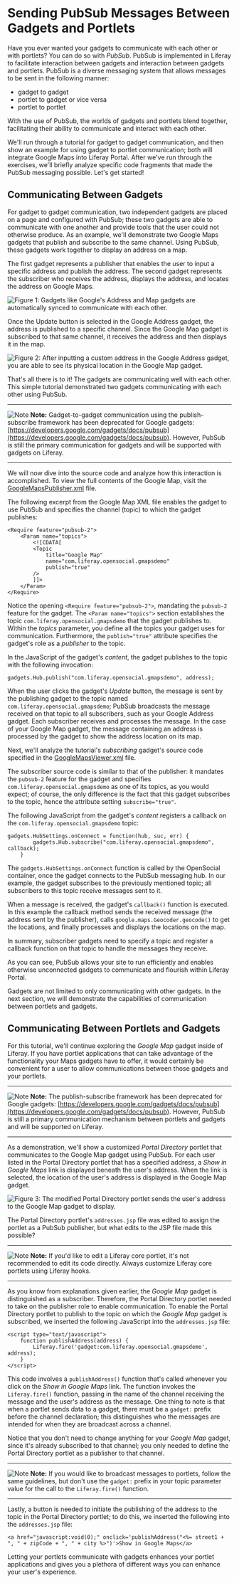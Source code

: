 # Sending PubSub Messages Between Gadgets and Portlets [](id=sending-pubsub-messages-between-gadgets-and-portlet-lp-6-2-develop-tutorial)

<!-- You can test the gadget-to-gadget tutorial using the following gadgets:
https://raw.github.com/dejuknow/opensocial-gadgets/master/GoogleMaps/GoogleMapsPublisher.xml
https://raw.github.com/dejuknow/opensocial-gadgets/master/GoogleMaps/GoogleMapsViewer.xml
-->

<!-- The Portal Directory hook required for the portlet-to-gadget tutorial is
available here:
https://github.com/liferay/liferay-docs/tree/master/develop/tutorials/code/opensoc/sending-pubsub-messages/portal-directory-hook
-->

Have you ever wanted your gadgets to communicate with each other or with
portlets? You can do so with *PubSub*. PubSub is implemented in Liferay to
facilitate interaction between gadgets and interaction between gadgets and
portlets. PubSub is a diverse messaging system that allows messages to be sent
in the following manner:

- gadget to gadget
- portlet to gadget or vice versa
- portlet to portlet

With the use of PubSub, the worlds of gadgets and portlets blend together,
facilitating their ability to communicate and interact with each other.

We'll run through a tutorial for gadget to gadget communication, and then show
an example for using gadget to portlet communication; both will integrate Google
Maps into Liferay Portal. After we've run through the exercises, we'll briefly
analyze specific code fragments that made the PubSub messaging possible. Let's
get started!

## Communicating Between Gadgets [](id=communicating-between-gadgets-lp-6-2-develop-tutorial)

For gadget to gadget communication, two independent gadgets are placed on a page
and configured with PubSub; these two gadgets are able to communicate with one
another and provide tools that the user could not otherwise produce. As an
example, we'll demonstrate two Google Maps gadgets that publish and subscribe to
the same channel. Using PubSub, these gadgets work together to display an
address on a map. 

<!-- Reference documentation that explains how to publish a gadget, either in
the OpenSocial learning path or additional tutorial. -Cody -->

The first gadget represents a publisher that enables the user to input a
specific address and publish the address. The second gadget represents the
subscriber who receives the address, displays the address, and locates the
address on Google Maps.

![Figure 1: Gadgets like Google's *Address* and *Map* gadgets are automatically synced to communicate with each other.](../../images/opensocial-25.png)

Once the Update button is selected in the Google Address gadget, the address is
published to a specific channel. Since the Google Map gadget is subscribed to
that same channel, it receives the address and then displays it in the map.

![Figure 2: After inputting a custom address in the Google Address gadget, you are able to see its physical location in the Google Map gadget.](../../images/opensocial-26.png)

That's all there is to it! The gadgets are communicating well with each other.
This simple tutorial demonstrated two gadgets communicating with each other
using PubSub. 

---

![Note](../../images/tip-pen-paper.png) **Note:** Gadget-to-gadget communication
using the publish-subscribe framework has been deprecated for Google gadgets:
[https://developers.google.com/gadgets/docs/pubsub](https://developers.google.com/gadgets/docs/pubsub).
However, PubSub is still the primary communication for gadgets and will be
supported with gadgets on Liferay.

---

We will now dive into the source code and analyze how this interaction is
accomplished. To view the full contents of the Google Map, visit the
[GoogleMapsPublisher.xml](https://raw.githubusercontent.com/dejuknow/opensocial-gadgets/master/GoogleMaps/GoogleMapsPublisher.xml)
file.

The following excerpt from the Google Map XML file enables the gadget to use
PubSub and specifies the channel (topic) to which the gadget publishes:

	<Require feature="pubsub-2">
		<Param name="topics">
			<![CDATA[ 
			<Topic
			    title="Google Map"
			    name="com.liferay.opensocial.gmapsdemo"
			    publish="true"
			/>
			]]>
		</Param>
	</Require>

Notice the opening `<Require feature="pubsub-2">`, mandating the `pubsub-2`
feature for the gadget. The `<Param name="topics">` section establishes the
topic `com.liferay.opensocial.gmapsdemo` that the gadget publishes to. Within
the *topics* parameter, you define all the topics your gadget uses for
communication. Furthermore, the `publish="true"` attribute specifies the
gadget's role as a *publisher* to the topic.

In the JavaScript of the gadget's *content*, the gadget publishes to the topic
with the following invocation:

	gadgets.Hub.publish("com.liferay.opensocial.gmapsdemo", address);

When the user clicks the gadget's *Update* button, the message is sent by the
publishing gadget to the topic named `com.liferay.opensocial.gmapsdemo`; PubSub
broadcasts the message received on that topic to all subscribers, such as your
Google Address gadget. Each subscriber receives and processes the message. In
the case of your Google Map gadget, the message containing an address is
processed by the gadget to show the address location on its map.

Next, we'll analyze the tutorial's *subscribing* gadget's source code specified
in the
[GoogleMapsViewer.xml](https://raw.githubusercontent.com/dejuknow/opensocial-gadgets/master/GoogleMaps/GoogleMapsViewer.xml)
file.

The subscriber source code is similar to that of the publisher: it mandates the
`pubsub-2` feature for the gadget and specifies 
`com.liferay.opensocial.gmapsdemo` as one of its topics, as you would expect; of
course, the only difference is the fact that this gadget subscribes to the
topic, hence the attribute setting `subscribe="true"`.

The following JavaScript from the gadget's *content* registers a callback on the
`com.liferay.opensocial.gmapsdemo` topic:

	gadgets.HubSettings.onConnect = function(hub, suc, err) {
            gadgets.Hub.subscribe("com.liferay.opensocial.gmapsdemo", callback);
        }

The `gadgets.HubSettings.onConnect` function is called by the OpenSocial
container, once the gadget connects to the PubSub messaging hub. In our example, 
the gadget subscribes to the previously mentioned topic; all subscribers to
this topic receive messages sent to it.

When a message is received, the gadget's `callback()` function is executed. In
this example the callback method sends the received message (the address sent
by the publisher), calls `google.maps.Geocoder.geocode()` to get the
locations, and finally processes and displays the locations on the map.

In summary, subscriber gadgets need to specify a topic and register a callback
function on that topic to handle the messages they receive.

As you can see, PubSub allows your site to run efficiently and enables otherwise
unconnected gadgets to communicate and flourish within Liferay Portal.

Gadgets are not limited to only communicating with other gadgets. In the next
section, we will demonstrate the capabilities of communication between portlets
and gadgets.

## Communicating Between Portlets and Gadgets [](id=communicating-between-portlets-and-gadgets-lp-6-2-develop-tutorial)

For this tutorial, we'll continue exploring the *Google Map* gadget inside of
Liferay. If you have portlet applications that can take advantage of the
functionality your Maps gadgets have to offer, it would certainly be convenient
for a user to allow communications between those gadgets and your portlets.

---

![Note](../../images/tip-pen-paper.png) **Note:** The publish-subscribe
framework has been deprecated for Google gadgets:
[https://developers.google.com/gadgets/docs/pubsub](https://developers.google.com/gadgets/docs/pubsub).
However, PubSub is still a primary communication mechanism between portlets and
gadgets and will be supported on Liferay.

---

As a demonstration, we'll show a customized *Portal Directory* portlet that
communicates to the Google Map gadget using PubSub. For each user listed in the
Portal Directory portlet that has a specified address, a *Show in Google Maps*
link is displayed beneath the user's address. When the link is selected, the
location of the user's address is displayed in the Google Map gadget.

![Figure 3: The modified Portal Directory portlet sends the user's address to the *Google Map* gadget to display.](../../images/opensocial-27.png)

The Portal Directory portlet's `addresses.jsp` file was edited to assign the
portlet as a PubSub publisher, but what edits to the JSP file made this
possible?

---

![Note](../../images/tip-pen-paper.png) **Note:** If you'd like to edit a
Liferay core portlet, it's not recommended to edit its code directly. Always
customize Liferay core portlets using Liferay hooks.

---

As you know from explanations given earlier, the *Google Map* gadget is
distinguished as a subscriber. Therefore, the Portal Directory portlet needed to
take on the publisher role to enable communication. To enable the Portal
Directory portlet to publish to the topic on which the *Google Map* gadget is
subscribed, we inserted the following JavaScript into the `addresses.jsp` file:

	<script type="text/javascript">
		function publishAddress(address) {
			Liferay.fire('gadget:com.liferay.opensocial.gmapsdemo', address);
		}
	</script>

This code involves a `publishAddress()` function that's called whenever you
click on the *Show in Google Maps* link. The function invokes the
`Liferay.fire()` function, passing in the name of the channel receiving the
message and the user's address as the message. One thing to note is that when a
portlet sends data to a gadget, there must be a `gadget:` prefix before the
channel declaration; this distinguishes who the messages are intended for when
they are broadcast across a channel.

Notice that you don't need to change anything for your *Google Map* gadget,
since it's already subscribed to that channel; you only needed to define the
Portal Directory portlet as a publisher to that channel.

---

![Note](../../images/tip-pen-paper.png) **Note:** If you would like to broadcast
messages to portlets, follow the same guidelines, but don't use the `gadget:`
prefix in your topic parameter value for the call to the `Liferay.fire()`
function.

---

Lastly, a button is needed to initiate the publishing of the address to the
topic in the Portal Directory portlet; to do this, we inserted the following
into the `addresses.jsp` file:

    <a href="javascript:void(0);" onclick='publishAddress("<%= street1 + ", " + zipCode + ", " + city %>")'>Show in Google Maps</a>

Letting your portlets communicate with gadgets enhances your portlet
applications and gives you a plethora of different ways you can enhance your
user's experience. 
